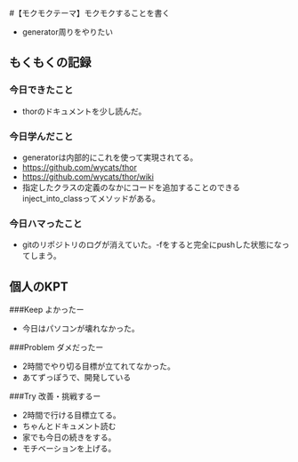 #【モクモクテーマ】モクモクすることを書く
* generator周りをやりたい


## もくもくの記録
### 今日できたこと
* thorのドキュメントを少し読んだ。

### 今日学んだこと
* generatorは内部的にこれを使って実現されてる。
* https://github.com/wycats/thor
* https://github.com/wycats/thor/wiki
* 指定したクラスの定義のなかにコードを追加することのできるinject_into_classってメソッドがある。

### 今日ハマったこと
* gitのリポジトリのログが消えていた。-fをすると完全にpushした状態になってしまう。

## 個人のKPT
###Keep よかったー
* 今日はパソコンが壊れなかった。

###Problem ダメだったー
* 2時間でやり切る目標が立てれてなかった。
* あてずっぽうで、開発している

###Try 改善・挑戦するー
* 2時間で行ける目標立てる。
* ちゃんとドキュメント読む
* 家でも今日の続きをする。
* モチベーションを上げる。


